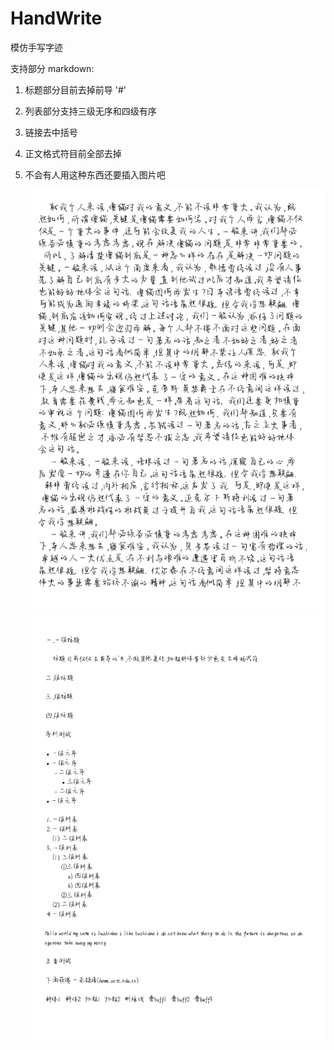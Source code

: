 # HandWrite

模仿手写字迹

支持部分 markdown:

1. 标题部分目前去掉前导 '#'
2. 列表部分支持三级无序和四级有序
3. 链接去中括号
4. 正文格式符目前全部去掉
5. 不会有人用这种东西还要插入图片吧

   ![](./pre/text.png)
   ![](./pre/markdown.png)
